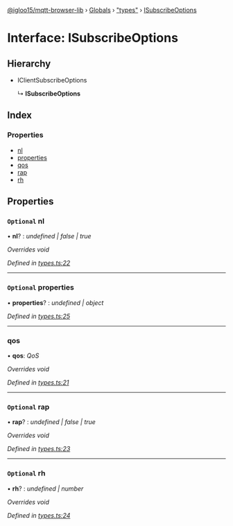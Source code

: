 [@igloo15/mqtt-browser-lib](../README.md) › [Globals](../globals.md) › ["types"](../modules/_types_.md) › [ISubscribeOptions](_types_.isubscribeoptions.md)

# Interface: ISubscribeOptions

## Hierarchy

* IClientSubscribeOptions

  ↳ **ISubscribeOptions**

## Index

### Properties

* [nl](_types_.isubscribeoptions.md#optional-nl)
* [properties](_types_.isubscribeoptions.md#optional-properties)
* [qos](_types_.isubscribeoptions.md#qos)
* [rap](_types_.isubscribeoptions.md#optional-rap)
* [rh](_types_.isubscribeoptions.md#optional-rh)

## Properties

### `Optional` nl

• **nl**? : *undefined | false | true*

*Overrides void*

*Defined in [types.ts:22](https://github.com/igloo15/mqtt-browser-lib/blob/2100e8c/src/types.ts#L22)*

___

### `Optional` properties

• **properties**? : *undefined | object*

*Defined in [types.ts:25](https://github.com/igloo15/mqtt-browser-lib/blob/2100e8c/src/types.ts#L25)*

___

###  qos

• **qos**: *QoS*

*Overrides void*

*Defined in [types.ts:21](https://github.com/igloo15/mqtt-browser-lib/blob/2100e8c/src/types.ts#L21)*

___

### `Optional` rap

• **rap**? : *undefined | false | true*

*Overrides void*

*Defined in [types.ts:23](https://github.com/igloo15/mqtt-browser-lib/blob/2100e8c/src/types.ts#L23)*

___

### `Optional` rh

• **rh**? : *undefined | number*

*Overrides void*

*Defined in [types.ts:24](https://github.com/igloo15/mqtt-browser-lib/blob/2100e8c/src/types.ts#L24)*
